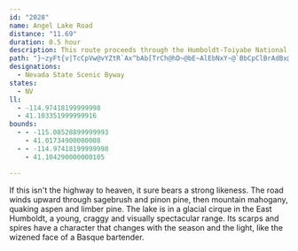 ```yaml
---
id: "2028"
name: Angel Lake Road
distance: "11.69"
duration: 0.5 hour
description: This route proceeds through the Humboldt-Toiyabe National Forest to reach an alpine lake nestled in the Ruby Mountains.
path: "}~zyFt{v|TcCpVw@vYZtR`Ax^bAb[TrCh@hD~@bE~AlEbNxY~@`BbCpClBrAdBx@`Er@xZv@pAC`Hs@nHuCjCo@dAGpCDhCj@bCrA~@~@xOdTnCdD\\Xz@`@x@TrEChAJhCdA~@fA|DlHl@r@|BlBxBjAvIrChAl@dHdFlKbHxAv@fFfBbAx@xCxCt[bUtAj@nARlBLpE_@hHaA|E?j|@nK|Bf@~BxAtN`Kx@v@nC`Ev@l@rAd@nB^n@`@`EdEj@x@l@zATdAXfHN~AhCfPh@tDN`LbB|QrAdGzMrf@~@dETzBKnEOx@i@jBoAxBqElEcAdBUfAsBtPGdAJn@PPf@Ad@e@x@yAz@m@f@ObCOlBJ~@Zp@`@|ElDr@bA|AxCt@f@v@J`AKlDqBx@BpBl@hAv@dA~A|BnCrEhIrAnBr@TdDRfBGjB_@v@G~@LbCrAf@p@f@nApAd@~@dA^Rt@LnAOl@FrCxAd@`@\\~@VhBzArE^`BNlACx@[lB@p@L^Z^`@JjAOd@b@Fx@QfCHl@Tb@v@Rd@Kr@k@bBuB`@]r@Sl@@n@Tn@n@Rp@d@xDr@lCCl@S`@a@Nc@Q]y@u@{CYY_@?e@`@kF`Ka@j@o@f@gFjBi@Fi@Mo@y@MsAKmH_@kAo@a@mEYwCwAe@g@Is@PyHQs@SMoDwA_@?kD^uAVy@XiDlCMl@Bp@rChNTlBKzRT`F~AvMvC~M`@lCAtK"
designations:
  - Nevada State Scenic Byway
states:
  - NV
ll:
  - -114.97418199999998
  - 41.103351999999916
bounds:
  - - -115.08528899999993
    - 41.01734900000008
  - - -114.97418199999998
    - 41.104290000000105

---
```


If this isn't the highway to heaven, it sure bears a strong likeness.  The road winds upward through sagebrush and pinon pine, then mountain mahogany, quaking aspen and limber pine.  The lake is in a glacial cirque in the East Humboldt, a young, craggy and visually spectacular range.  Its scarps and spires have a character that changes with the season and the light, like the wizened face of a Basque bartender.

